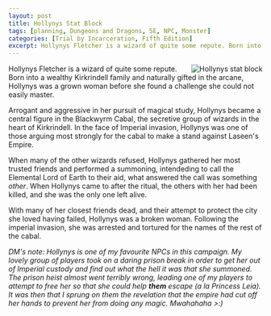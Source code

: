 ```yaml
---
layout: post
title: Hollynys Stat Block
tags: [planning, Dungeons and Dragons, 5E, NPC, Monster]
categories: [Trial by Incarceration, Fifth Edition]
excerpt: Hollynys Fletcher is a wizard of quite some repute. Born into a wealthy Kirkrindell family and naturally gifted in the arcane, Hollynys was a grown woman before she found a challenge she could not easily master.
---
```

<img position="absolute" align="right" src="https://oysterbuoy.github.io/assets/Hollynys-Fletcher.JPG" alt="Hollynys stat block"> Hollynys Fletcher is a wizard of quite some repute. Born into a wealthy Kirkrindell family and naturally gifted in the arcane, Hollynys was a grown woman before she found a challenge she could not easily master. 

Arrogant and aggressive in her pursuit of magical study, Hollynys became a central figure in the Blackwyrm Cabal, the secretive group of wizards in the heart of Kirkrindell. In the face of Imperial invasion, Hollynys was one of those arguing most strongly for the cabal to make a stand against Laseen's Empire. 

When many of the other wizards refused, Hollynys gathered her most trusted friends and performed a summoning, intendeding to call the Elemental Lord of Earth to their aid, what answered the call was something _other_. When Hollynys came to after the ritual, the others with her had been killed, and she was the only one left alive.

With many of her closest friends dead, and their attempt to protect the city she loved having failed, Hollynys was a broken woman. Following the imperial invasion, she was arrested and tortured for the names of the rest of the cabal.

_DM's note: Hollynys is one of my favourite NPCs in this campaign. My lovely group of players took on a daring prison break in order to get her out of Imperial custody and find out what the hell it was that she summoned. The prison heist almost went terribly wrong, leading one of my players to attempt to free her so that she could help **them** escape (a la Princess Leia). It was then that I sprung on them the revelation that the empire had cut off her hands to prevent her from doing any magic. Mwahahaha >:)_
